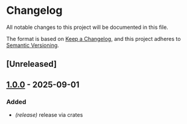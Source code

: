 # Changelog

All notable changes to this project will be documented in this file.

The format is based on [Keep a Changelog](https://keepachangelog.com/en/1.0.0/),
and this project adheres to [Semantic Versioning](https://semver.org/spec/v2.0.0.html).

## [Unreleased]

## [1.0.0](https://github.com/graphql-hive/router/compare/hive-router-query-planner-v0.0.1...hive-router-query-planner-v1.0.0) - 2025-09-01

### Added

- *(release)* release via crates
